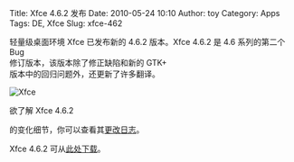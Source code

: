 Title: Xfce 4.6.2 发布
Date: 2010-05-24 10:10
Author: toy
Category: Apps
Tags: DE, Xfce
Slug: xfce-462

轻量级桌面环境 Xfce 已发布新的 4.6.2 版本。Xfce 4.6.2 是 4.6
系列的第二个 Bug  
修订版本，该版本除了修正缺陷和新的 GTK+  
版本中的回归问题外，还更新了许多翻译。

![Xfce](http://i.linuxtoy.org/i/2007/04/xfce.png)

欲了解 Xfce 4.6.2  

的变化细节，你可以查看其[更改日志](http://www.xfce.org/documentation/changelogs/4.6.2)。

Xfce 4.6.2 可从[此处下载](http://mocha.xfce.org/archive/xfce/4.6.2/)。
